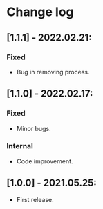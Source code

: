 # Change log

## [1.1.1] - 2022.02.21:
### Fixed
- Bug in removing process.

## [1.1.0] - 2022.02.17:
### Fixed
- Minor bugs.
### Internal
- Code improvement.

## [1.0.0] - 2021.05.25:
- First release.

